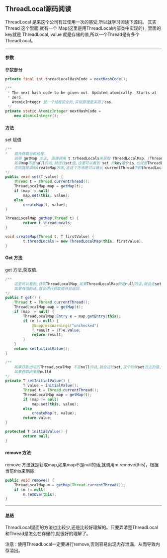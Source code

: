 ##   								ThreadLocal源码阅读



ThreadLocal 是来这个公司有过使用一次的感受,所以就学习阅读下源码。  其实Thread 这个里面,就有一个 Map(这里是用ThreadLocal内部类中实现的) , 里面的key就是 ThreadLocal, value 就是存储的值,所以一个Thread是有多个 ThreadLocal。 



------



####  参数

  参数部分

```java
private final int threadLocalHashCode = nextHashCode();

/**
 * The next hash code to be given out. Updated atomically. Starts at
 * zero.
   AtomicInteger 是一个线程安全的,实现原理是采用了cas.	
 */
private static AtomicInteger nextHashCode =
    new AtomicInteger();
```



####  方法

 set 赋值

```java
/**
*	首先获取当前线程.
	调用 getMap 方法, 直接调用 t.trheadLocals来获取 ThreadLocalMap。(ThreadLocalMap这里是ThreadLocal内部自己实现的类)
	如果map不是null的话,就进行set值,这里可以看到 set 的key是this,也就是ThreadLocal它自己.
	否则就是调用createMap方法,走这个方法是可以确认 currentThread中的threadLocals的值是null,所以直接new了一个进行赋值即可.
*/
public void set(T value) {
    Thread t = Thread.currentThread();
    ThreadLocalMap map = getMap(t);
    if (map != null)
        map.set(this, value);
    else
        createMap(t, value);
}

ThreadLocalMap getMap(Thread t) {
        return t.threadLocals;
}

void createMap(Thread t, T firstValue) {
        t.threadLocals = new ThreadLocalMap(this, firstValue);
}
```



####  Get 方法

 get 方法,获取值.

```java
/**
	这里可以看到,获取ThreadLocalMap,如果ThreadLocalMap的是null的话,就会走setInitialValue方法。
	如果有值的话,就会进行获取值并且返回.
*/
public T get() {
    Thread t = Thread.currentThread();
    ThreadLocalMap map = getMap(t);
    if (map != null) {
        ThreadLocalMap.Entry e = map.getEntry(this);
        if (e != null) {
            @SuppressWarnings("unchecked")
            T result = (T)e.value;
            return result;
        }
    }
    return setInitialValue();
}

/**
	如果获取出来的ThreadLocalMap 不是null的话,就会进行set,这个时候set进去的值,value就是null了.
	如果获取出来是nulld
*/
private T setInitialValue() {
        T value = initialValue();
        Thread t = Thread.currentThread();
        ThreadLocalMap map = getMap(t);
        if (map != null)
            map.set(this, value);
        else
            createMap(t, value);
        return value;
}

protected T initialValue() {
        return null;
}
```



####  remove 方法

remove 方法就是获取map,如果map不是null的话,就调用m.remove(this)，根据当前this来删除.

```java
public void remove() {
    ThreadLocalMap m = getMap(Thread.currentThread());
    if (m != null)
        m.remove(this);
}
```





------



####  总结

 ThreadLocal里面的方法也比较少,还是比较好理解的。只要弄清楚ThreadLocal和Thread是怎么在存储的,就很好的理解了。

注意 : 使用ThreadLocal一定要进行remove,否则容易出现内存泄漏，从而导致内存溢出。